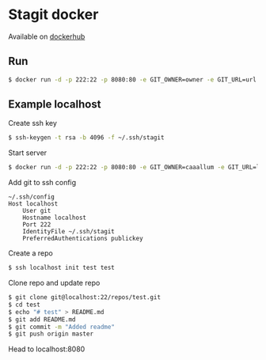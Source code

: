 # Stagit docker

Available on [dockerhub](https://hub.docker.com/r/caaallum/stagit-server)

## Run
```bash
$ docker run -d -p 222:22 -p 8080:80 -e GIT_OWNER=owner -e GIT_URL=url -v /path/to/ssh/keys:/keys -v html:/html -v repos:/repos caaallum/stagit-server
```

## Example localhost
Create ssh key
```bash
$ ssh-keygen -t rsa -b 4096 -f ~/.ssh/stagit
```

Start server
```bash
$ docker run -d -p 222:22 -p 8080:80 -e GIT_OWNER=caaallum -e GIT_URL=localhost -v ~/.ssh:/keys -v html:/html -v repos:/repos caaallum/stagit-server
```

Add git to ssh config
```
~/.ssh/config
Host localhost
    User git
    Hostname localhost
    Port 222
    IdentityFile ~/.ssh/stagit
    PreferredAuthentications publickey
```

Create a repo
```bash
$ ssh localhost init test test
```

Clone repo and update repo
```bash
$ git clone git@localhost:22/repos/test.git
$ cd test
$ echo "# test" > README.md
$ git add README.md
$ git commit -m "Added readme"
$ git push origin master
```

Head to localhost:8080
